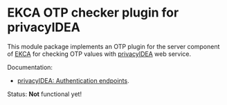 EKCA OTP checker plugin for privacyIDEA
=======================================

This module package implements an OTP plugin for the server component of
[EKCA](https://ekca.stroeder.com) for checking OTP values with
[privacyIDEA](https://www.privacyidea.org/) web service.

Documentation:
  * [privacyIDEA: Authentication endpoints](https://privacyidea.readthedocs.io/en/latest/modules/api/auth.html).

Status: **Not** functional yet!
